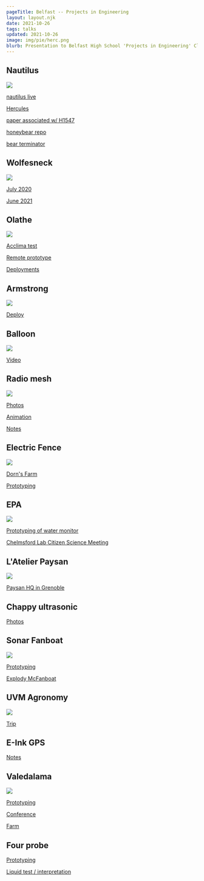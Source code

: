```yaml
---
pageTitle: Belfast -- Projects in Engineering
layout: layout.njk
date: 2021-10-26
tags: talks 
updated: 2021-10-26
image: img/pie/herc.png
blurb: Presentation to Belfast High School 'Projects in Engineering' Class
---
```


## Nautilus

![](/img/nautilus/nautilus.jpg)

[nautilus live](https://nautiluslive.org/)

[Hercules](https://nautiluslive.org/tech/rov-hercules)

[paper associated w/ H1547](Bell_etal_SEPM2019.pdf)

[honeybear repo](https://github.com/dwblair/nautilus-honeybear)

[bear terminator](https://github.com/dwblair/nautilus-honeybear/blob/master/pics/bear_dual.png)

## Wolfesneck

![](/img/pie/wolfes.jpg)

[July 2020](https://photos.app.goo.gl/JcmCqubvK7mDYiEe7)

[June 2021](https://photos.app.goo.gl/gMeMtTrtrYVhfNSx8)

## Olathe

![](/img/pie/node_antenna_test.jpeg)

[Acclima test](https://photos.app.goo.gl/WyxdJqv7enbutX5q7)

[Remote prototype](https://photos.app.goo.gl/7x2kZ66Pg5J4dhFQ9)

[Deployments](https://photos.app.goo.gl/R3mdiXgVPuHSyLWG6)

## Armstrong

![](/img/pie/IMG_1718.JPG)

[Deploy](https://photos.app.goo.gl/6CU9MhCuexueTvmc9)

## Balloon

![](/img/pie/umass_balloon.png)

[Video](https://www.youtube.com/watch?v=8k5SxS7yCio)

## Radio mesh

![](/img/pie/mesh.png)

[Photos](https://photos.app.goo.gl/NT97cJ34ytfoDZr57)

[Animation](https://edgecollective.io/lora-mesh/gpsexpt/exp3/plotting/)

[Notes](https://edgecollective.io/notes/lincoln/)

## Electric Fence

![](/img/pie/pig.JPG)

[Dorn's Farm](https://photos.app.goo.gl/sLJXSUDPZtYXUCP86)

[Prototyping](https://photos.app.goo.gl/xEnCkGAddBGAcoLd9)

## EPA

![](/img/pie/water_proto.JPG)

[Prototyping of water monitor](https://photos.app.goo.gl/2tmyiG1PB8SRsTSc6)

[Chelmsford Lab Citizen Science Meeting](https://photos.app.goo.gl/FzBeemTXUDYZUQbm8)

## L'Atelier Paysan

![](/img/pie/plans.png)

[Paysan HQ in Grenoble](https://photos.app.goo.gl/344ZeeK3kZDsBRDA8)

## Chappy ultrasonic

[Photos](https://photos.app.goo.gl/qn6qCrwV3iuWdwgS8)

## Sonar Fanboat

![](/img/pie/fanboat.png)

[Prototyping](https://photos.app.goo.gl/BA54cNYKKr7YhdGN6)

[Explody McFanboat](https://photos.app.goo.gl/D7oRzWLDbqnds3eA8)

## UVM Agronomy

![](/img/pie/uvm.JPG)

[Trip](https://photos.app.goo.gl/yC9QGhiMar6PokqHA)

## E-Ink GPS

[Notes](https://edgecollective.io/notes/e_ink/)

## Valedalama

![](/img/pie/vale.JPG)

[Prototyping](https://photos.app.goo.gl/x32AmC826ET3Ku9eA)

[Conference](https://photos.app.goo.gl/xbkYqRuiA7B4uJ9NA)

[Farm](https://photos.app.goo.gl/BwREKyVfPuuYRfDx7)

## Four probe

[Prototyping](https://photos.app.goo.gl/LkCqX2fdspDDHFiQA)

[Liquid test / interpretation](https://photos.app.goo.gl/iSQ6eAc7J8aXSFQ6A)


